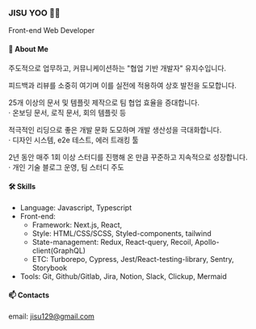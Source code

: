 ### JISU YOO 🙇‍♂️

Front-end Web Developer

#### 💬 About Me
주도적으로 업무하고, 커뮤니케이션하는 "협업 기반 개발자" 유지수입니다.

피드백과 리뷰를 소중히 여기며 이를 실전에 적용하여 상호 발전을 도모합니다.

25개 이상의 문서 및 템플릿 제작으로 팀 협업 효율을 증대합니다.  
· 온보딩 문서, 로직 문서, 회의 템플릿 등

적극적인 리딩으로 좋은 개발 문화 도모하며 개발 생산성을 극대화합니다.  
· 디자인 시스템, e2e 테스트, 에러 트래킹 툴

2년 동안 매주 1회 이상 스터디를 진행해 온 만큼 꾸준하고 지속적으로 성장합니다.  
· 개인 기술 블로그 운영, 팀 스터디 주도

#### 🛠️ Skills
- Language: Javascript, Typescript
- Front-end:
  - Framework: Next.js, React,
  - Style: HTML/CSS/SCSS, Styled-components, tailwind
  - State-management: Redux, React-query, Recoil, Apollo-client(GraphQL)
  - ETC: Turborepo, Cypress, Jest/React-testing-library, Sentry, Storybook
- Tools: Git, Github/Gitlab, Jira, Notion, Slack, Clickup, Mermaid

#### 📫 Contacts
email: jisu129@gmail.com
